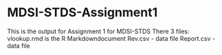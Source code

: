 # MDSI-STDS-Assignment1
This is the output for Assignment 1 for MDSI-STDS
There 3 files:
vlookup.rmd is the R Markdowndocument
Rev.csv - data file
Report.csv - data file
